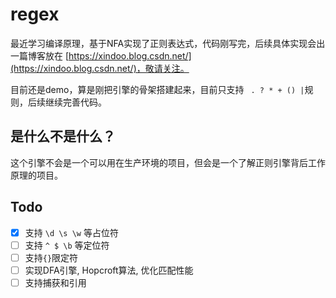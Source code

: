 # regex


最近学习编译原理，基于NFA实现了正则表达式，代码刚写完，后续具体实现会出一篇博客放在 [https://xindoo.blog.csdn.net/](https://xindoo.blog.csdn.net/)，敬请关注。

目前还是demo，算是刚把引擎的骨架搭建起来，目前只支持 ` . ? * + () |`规则，后续继续完善代码。  

## 是什么不是什么？ 
这个引擎不会是一个可以用在生产环境的项目，但会是一个了解正则引擎背后工作原理的项目。     

## Todo 
-[x] 支持 `\d \s \w` 等占位符 
-[ ] 支持 `^ $ \b` 等定位符 
-[ ] 支持`{}`限定符    
-[ ] 实现DFA引擎, Hopcroft算法, 优化匹配性能   
-[ ] 支持捕获和引用 